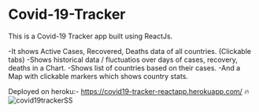 # Covid-19-Tracker

This is a Covid-19 Tracker app built using ReactJs.

-It shows Active Cases, Recovered, Deaths data of all countries. (Clickable tabs)
-Shows historical data / fluctuatios over days of cases, recovery, deaths in a Chart.
-Shows list of countries based on their cases.
-And a Map with clickable markers which shows country stats.

Deployed on heroku:- https://covid19-tracker-reactapp.herokuapp.com/ 🔥
![covid19trackerSS](https://user-images.githubusercontent.com/49415163/119648012-94e1ae00-be3e-11eb-8e78-b3d163c77b22.png)
